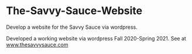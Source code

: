 # The-Savvy-Sauce-Website
Develop a website for the Savvy Sauce via wordpress.

Developed a working website via wordpress Fall 2020-Spring 2021. See at www.thesavvysauce.com
